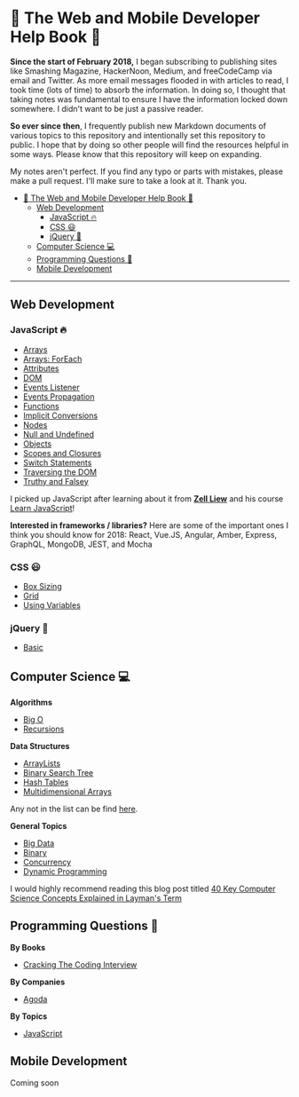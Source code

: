 # 🚀 The Web and Mobile Developer Help Book 🚀

**Since the start of February 2018,** I began subscribing to publishing sites like Smashing Magazine, HackerNoon, Medium, and freeCodeCamp via email and Twitter. As more email messages flooded in with articles to read, I took time (lots of time) to absorb the information. In doing so, I thought that taking notes was fundamental to ensure I have the information locked down somewhere. I didn't want to be just a passive reader.

**So ever since then**, I frequently publish new Markdown documents of various topics to this repository and intentionally set this repository to public. I hope that by doing so other people will find the resources helpful in some ways. Please know that this repository will keep on expanding.

My notes aren't perfect. If you find any typo or parts with mistakes, please make a pull request. I'll make sure to take a look at it. Thank you.

<!-- TOC -->

- [🚀 The Web and Mobile Developer Help Book 🚀](#%F0%9F%9A%80-the-web-and-mobile-developer-help-book-%F0%9F%9A%80)
    - [Web Development](#web-development)
        - [JavaScript 🔥](#javascript-%F0%9F%94%A5)
        - [CSS 😃](#css-%F0%9F%98%83)
        - [jQuery 🚀](#jquery-%F0%9F%9A%80)
    - [Computer Science 💻](#computer-science-%F0%9F%92%BB)
    - [Programming Questions 📕](#programming-questions-%F0%9F%93%95)
    - [Mobile Development](#mobile-development)

<!-- /TOC -->

---

## Web Development

### JavaScript 🔥

- [Arrays](/javascript/Arrays.md)
- [Arrays: ForEach](/javascript/Arrays_forEach.md)
- [Attributes](/javascript/Attributes.md)
- [DOM](/javascript/DOM.md)
- [Events Listener](/javascript/Events-Listener.md)
- [Events Propagation](/javascript/Events-Propagation.md)
- [Functions](/javascript/Functions.md)
- [Implicit Conversions](/javascript/Implicit_Conversions.md)
- [Nodes](/javascript/Nodes.md)
- [Null and Undefined](/javascript/Null_Undefined.md)
- [Objects](/javascript/Objects.md)
- [Scopes and Closures](/javascript/Scopes_Closures.md)
- [Switch Statements](/javascript/Switch.md)
- [Traversing the DOM](/javascript/Traversing_the_DOM.md)
- [Truthy and Falsey](/javascript/Truthy_Falsey.md)

I picked up JavaScript after learning about it from **[Zell Liew](https://zellwk.com/)** and his course [Learn JavaScript](https://learnjavascript.today/)!

**Interested in frameworks / libraries?** Here are some of the important ones I think you should know for 2018: React, Vue.JS, Angular, Amber, Express, GraphQL, MongoDB, JEST, and Mocha

### CSS 😃

- [Box Sizing](/css/BoxSizing.md)
- [Grid](/css/Grid.md)
- [Using Variables](/css/UsingVar.md)

### jQuery 🚀

- [Basic](/jquery/Basic.md)

## Computer Science 💻

**Algorithms**

- [Big O](/comsci/algorithms/Big-O.md)
- [Recursions](/comsci/algorithms/Recursions.md)

**Data Structures**

- [ArrayLists](/comsci/data-structures/Array-List.md)
- [Binary Search Tree](/comsci/data-structures/Binary-Search-Tree.md)
- [Hash Tables](/comsci/data-structures/Hash-Tables.md)
- [Multidimensional Arrays](/comsci/data-structures/Multidimensional-Array.md)

Any not in the list can be find [here](/comsci/data-structures/General.md).

**General Topics**

- [Big Data](/comsci/general/Big-Data.md)
- [Binary](/comsci/general/Binary.md)
- [Concurrency](/comsci/general/Concurrency.md)
- [Dynamic Programming](/comsci/general/Dynamic-Programming.md)

I would highly recommend reading this blog post titled [40 Key Computer Science Concepts Explained in Layman's Term](http://carlcheo.com/compsci)

## Programming Questions 📕

**By Books**

- [Cracking The Coding Interview](/interview/books/cracking-the-coding-interview/ch01/index.md)

**By Companies**

- [Agoda](/interview/companies/Agoda.md)

**By Topics**

- [JavaScript](/interview/languages/JavaScript.md)

## Mobile Development

Coming soon